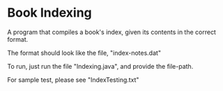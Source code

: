 # Book Indexing

A program that compiles a book's index, given its contents in the correct format.

The format should look like the file, "index-notes.dat"

To run, just run the file "Indexing.java", and provide the file-path. 

For sample test, please see "IndexTesting.txt"
